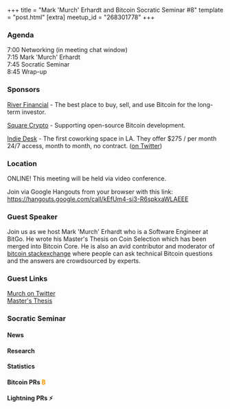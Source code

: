 +++
title = "Mark 'Murch' Erhardt and Bitcoin Socratic Seminar #8"
template = "post.html"
[extra]
meetup_id = "268301778"
+++

### Agenda

7:00 Networking (in meeting chat window)  
7:15 Mark 'Murch' Erhardt  
7:45 Socratic Seminar  
8:45 Wrap-up  

### Sponsors

[River Financial](https://www.river.com) - The best place to buy, sell, and use Bitcoin for the long-term investor.  

[Square Crypto](https://twitter.com/sqcrypto) - Supporting open-source Bitcoin development.

[Indie Desk](https://www.indiedesk.com/) - The first coworking space in LA. They offer $275 / per month 24/7 access, 
month to month, no contract. ([on Twitter](https://twitter.com/indiedesk))

### Location

ONLINE! This meeting will be held via video conference. 

Join via Google Hangouts from your browser with this link:
 <https://hangouts.google.com/call/kEfUm4-si3-R6spkxaWLAEEE>

### Guest Speaker

Join us as we host Mark 'Murch' Erhardt who is a Software Engineer at BitGo. He wrote his Master's Thesis on Coin 
Selection which has been merged into Bitcoin Core. He is also an avid contributor and moderator of 
[bitcoin stackexchange](http://bitcoin.stackexchange.com/) where people can ask technical Bitcoin questions and the 
answers are crowdsourced by experts.

### Guest Links

[Murch on Twitter](https://twitter.com/murchandamus)  
[Master's Thesis](http://murch.one/wp-content/uploads/2016/11/erhardt2016coinselection.pdf)

### Socratic Seminar

#### News

#### Research

#### Statistics

#### Bitcoin PRs <font color="#FF9900">₿</font>

#### Lightning PRs ⚡


